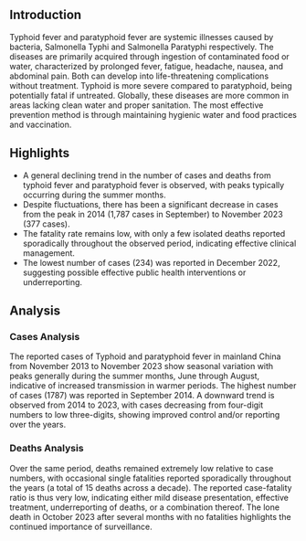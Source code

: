 ## Introduction

Typhoid fever and paratyphoid fever are systemic illnesses caused by bacteria, Salmonella Typhi and Salmonella Paratyphi respectively. The diseases are primarily acquired through ingestion of contaminated food or water, characterized by prolonged fever, fatigue, headache, nausea, and abdominal pain. Both can develop into life-threatening complications without treatment. Typhoid is more severe compared to paratyphoid, being potentially fatal if untreated. Globally, these diseases are more common in areas lacking clean water and proper sanitation. The most effective prevention method is through maintaining hygienic water and food practices and vaccination.
## Highlights

- A general declining trend in the number of cases and deaths from typhoid fever and paratyphoid fever is observed, with peaks typically occurring during the summer months. <br/>
- Despite fluctuations, there has been a significant decrease in cases from the peak in 2014 (1,787 cases in September) to November 2023 (377 cases). <br/>
- The fatality rate remains low, with only a few isolated deaths reported sporadically throughout the observed period, indicating effective clinical management. <br/>
- The lowest number of cases (234) was reported in December 2022, suggesting possible effective public health interventions or underreporting. <br/>
## Analysis

### Cases Analysis
The reported cases of Typhoid and paratyphoid fever in mainland China from November 2013 to November 2023 show seasonal variation with peaks generally during the summer months, June through August, indicative of increased transmission in warmer periods. The highest number of cases (1787) was reported in September 2014. A downward trend is observed from 2014 to 2023, with cases decreasing from four-digit numbers to low three-digits, showing improved control and/or reporting over the years.

### Deaths Analysis
Over the same period, deaths remained extremely low relative to case numbers, with occasional single fatalities reported sporadically throughout the years (a total of 15 deaths across a decade). The reported case-fatality ratio is thus very low, indicating either mild disease presentation, effective treatment, underreporting of deaths, or a combination thereof. The lone death in October 2023 after several months with no fatalities highlights the continued importance of surveillance.
